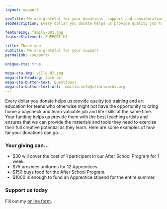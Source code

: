 ```yaml
---
layout: support

seoTitle: We are grateful for your donations, support and consideration
seoDescription: Every dollar you donate helps us provide quality job training and art education for teens who otherwise might not have the opportunity to bring home a paycheck and learn valuable job and life skills at the same time.

featureImg: family-001.jpg
featureStatement: SUPPORT US

title: Thank you
subtitle: We are grateful for your support
permalink: /support/

unique-cta: true

mega-cta-img: ville-02.jpg
mega-cta-heading: Join us!
mega-cta-button-text: Questions?
mega-cta-button-text-url:  mailto:info@stlartworks.org
---
```

Every dollar you donate helps us provide quality job training and art education for teens who otherwise might not have the opportunity to bring home a paycheck and learn valuable job and life skills at the same time. Your funding helps us provide them with the best teaching artists and ensures that we can provide the materials and tools they need to exercise their full creative potential as they learn. Here are some examples of how far your donations can go...

### Your giving can...

- $30 will cover the cost of 1 participant in our After School Program for 1 week.
- $75 provides uniforms for 12 Apprentices.
- $150 buys food for the After School Program.
- $1000 is enough to fund an Apprentice stipend for the entire summer.

### Support us today

<div id="wufoo-qecsxr519eqmvz">
Fill out my <a href="https://stlartworks.wufoo.com/forms/qecsxr519eqmvz">online form</a>.
</div>
<script type="text/javascript">var qecsxr519eqmvz;(function(d, t) {
var s = d.createElement(t), options = {
'userName':'stlartworks',
'formHash':'qecsxr519eqmvz',
'autoResize':true,
'height':'695',
'async':true,
'host':'wufoo.com',
'header':'show',
'ssl':true};
s.src = ('https:' == d.location.protocol ? 'https://' : 'http://') + 'www.wufoo.com/scripts/embed/form.js';
s.onload = s.onreadystatechange = function() {
var rs = this.readyState; if (rs) if (rs != 'complete') if (rs != 'loaded') return;
try { qecsxr519eqmvz = new WufooForm();qecsxr519eqmvz.initialize(options);qecsxr519eqmvz.display(); } catch (e) {}};
var scr = d.getElementsByTagName(t)[0], par = scr.parentNode; par.insertBefore(s, scr);
})(document, 'script');</script>
